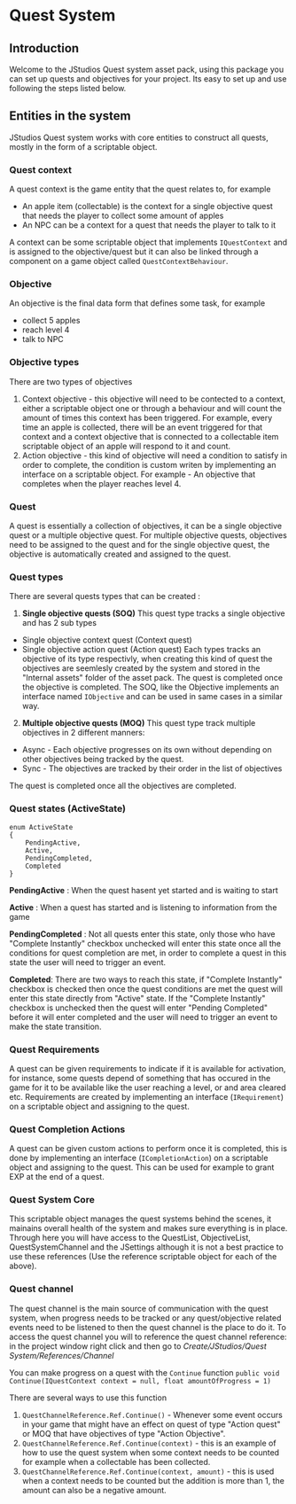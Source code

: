 # Quest System
## Introduction
Welcome to the JStudios Quest system asset pack, using this package you can set up quests and objectives for your project.
Its easy to set up and use following the steps listed below.

## Entities in the system
JStudios Quest system works with core entities to construct all quests, mostly in the form of a scriptable object.

### Quest context
A quest context is the game entity that the quest relates to, for example
* An apple item (collectable) is the context for a single objective quest that needs the player to collect some amount of apples
* An NPC can be a context for a quest that needs the player to talk to it

A context can be some scriptable object that implements `IQuestContext` and is assigned to the objective/quest but it can also be linked through a component on a game object called `QuestContextBehaviour`.

### Objective
An objective is the final data form that defines some task, for example
* collect 5 apples
* reach level 4
* talk to NPC

### Objective types
There are two types of objectives
1. Context objective - this objective will need to be contected to a context, either a
   scriptable object one or through a behaviour and will count the amount of times this context has been triggered.
   For example, every time an apple is collected, there will be an event triggered for that context and a context objective that is connected to a collectable item scriptable object of an apple will respond to it and count.
2. Action objective - this kind of objective will need a condition to satisfy in order to
   complete, the condition is custom writen by implementing an interface on a scriptable object.
   For example - An objective that completes when the player reaches level 4.

### Quest
A quest is essentially a collection of objectives, it can be a single objective quest or a multiple objective quest.
For multiple objective quests, objectives need to be assigned to the quest and for the single objective quest, the objective is automatically created and assigned to the quest.

### Quest types
There are several quests types that can be created :
1. **Single objective quests (SOQ)**
   This quest type tracks a single objective and has 2 sub types
  * Single objective context quest (Context quest)
  * Single objective action quest (Action quest)
    Each types tracks an objective of its type respectivly, when creating this kind of quest the objectives are seemlesly created by the system and stored in the "Internal assets" folder of the asset pack.
    The quest is completed once the objective is completed.
    The SOQ, like the Objective implements an interface named `IObjective` and can be used in same cases in a similar way.
2. **Multiple objective quests (MOQ)**
   This quest type track multiple objectives in 2 different manners:
  * Async - Each objective progresses on its own without depending on other objectives being tracked by the quest.
  * Sync - The objectives are tracked by their order in the list of objectives

   The quest is completed once all the objectives are completed.

### Quest states (ActiveState)
```
enum ActiveState  
{  
    PendingActive,  
    Active,  
    PendingCompleted,  
    Completed  
}
```

**PendingActive** : When the quest hasent yet started and is waiting to start

**Active** : When a quest has started and is listening to information from the game

**PendingCompleted** : Not all quests enter this state, only those who have "Complete Instantly" checkbox unchecked will enter this state once all the conditions for quest completion are met, in order to complete a quest in this state the user will need to trigger an event.

**Completed**: There are two ways to reach this state, if "Complete Instantly" checkbox is checked then once the quest conditions are met the quest will enter this state directly from "Active" state.
If the "Complete Instantly" checkbox is unchecked then the quest will enter "Pending Completed" before it will enter completed and the user will need to trigger an event to make the state transition.


### Quest Requirements
A quest can be given requirements to indicate if it is available for activation, for instance, some quests depend of something that has occured in the game for it to be available like the user reaching a level, or and area cleared etc.
Requirements are created by implementing an interface (`IRequirement`) on a scriptable object and assigning to the quest.

### Quest Completion Actions
A quest can be given custom actions to perform once it is completed, this is done by implementing an interface (`ICompletionAction`) on a scriptable object and assigning to the quest.
This can be used for example to grant EXP at the end of a quest.

### Quest System Core
This scriptable object manages the quest systems behind the scenes, it mainains overall health of the system and makes sure everything is in place.
Through here you will have access to the QuestList, ObjectiveList, QuestSystemChannel and the JSettings although it is not a best practice to use these references (Use the reference scriptable object for each of the above).

### Quest channel
The quest channel is the main source of communication with the quest system, when progress needs to be tracked or any quest/objective related events need to be listened to then the quest channel is the place to do it.
To access the quest channel you will to reference the quest channel reference: in the project window right click and then go to *Create/JStudios/Quest System/References/Channel*

You can make progress on a quest with the `Continue` function
`public void Continue(IQuestContext context = null, float amountOfProgress = 1)`

There are several ways to use this function
1. `QuestChannelReference.Ref.Continue()` - Whenever some event occurs in your game that might have an effect on quest of type "Action quest" or MOQ that have objectives of type "Action Objective".
2. `QuestChannelReference.Ref.Continue(context)` - this is an example of how to use the quest system when some context needs to be counted for example when a collectable has been collected.
3. `QuestChannelReference.Ref.Continue(context, amount)` - this is used when a context needs to be counted but the addition is more than 1, the amount can also be a negative amount.
